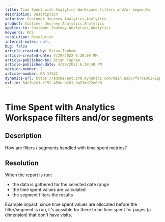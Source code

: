 ```yaml
---
title: Time Spent with Analytics Workspace filters and/or segments
description: Description
solution: Customer Journey Analytics,Analytics
product: Customer Journey Analytics,Analytics
applies-to: Customer Journey Analytics,Analytics
keywords: KCS
resolution: Resolution
internal-notes: null
bug: false
article-created-by: Brian Topham
article-created-date: 4/29/2022 6:28:00 PM
article-published-by: Brian Topham
article-published-date: 4/29/2022 6:28:48 PM
version-number: 2
article-number: KA-17621
dynamics-url: https://adobe-ent.crm.dynamics.com/main.aspx?forceUCI=1&pagetype=entityrecord&etn=knowledgearticle&id=6bd99d18-eac7-ec11-a7b6-0022480a10ee
exl-id: 5de3a2e3-e152-458e-bf61-da23dd72e0e0
---
```

# Time Spent with Analytics Workspace filters and/or segments

## Description

How are filters / segments handled with time spent metrics?

## Resolution


When the report is run:

- the data is gathered for the selected date range
- the time spent values are calculated
- the segment filters the results


Example impact: since time spent values are allocated before the filter/segment is run, it's possible for there to be time spent for pages (a dimension) that don't have visits.
